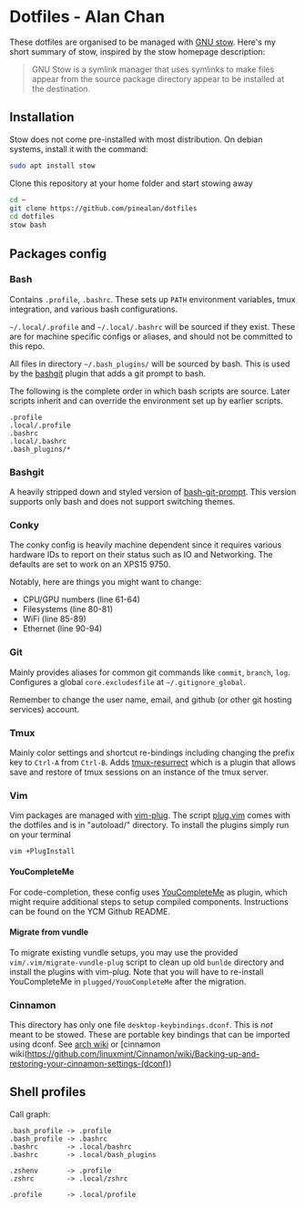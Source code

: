 # Dotfiles - Alan Chan
These dotfiles are organised to be managed with [GNU
stow](https://www.gnu.org/software/stow/manual/stow.html). Here's my short
summary of stow, inspired by the stow homepage description:

> GNU Stow is a symlink manager that uses symlinks to make files appear from the
> source package directory appear to be installed at the destination.


## Installation
Stow does not come pre-installed with most distribution. On debian systems,
install it with the command:
```bash
sudo apt install stow
```

Clone this repository at your home folder and start stowing away
```bash
cd ~
git clone https://github.com/pinealan/dotfiles
cd dotfiles
stow bash
```


## Packages config
### Bash
Contains `.profile`, `.bashrc`. These sets up `PATH` environment variables, tmux
integration, and various bash configurations.

`~/.local/.profile` and `~/.local/.bashrc` will be sourced if they exist. These
are for machine specific configs or aliases, and should not be committed to this
repo.

All files in directory `~/.bash_plugins/` will be sourced by bash. This is used
by the [bashgit](#bashgit) plugin that adds a git prompt to bash.

The following is the complete order in which bash scripts are source. Later
scripts inherit and can override the environment set up by earlier scripts.

    .profile
    .local/.profile
    .bashrc
    .local/.bashrc
    .bash_plugins/*


### Bashgit
A heavily stripped down and styled version of
[bash-git-prompt](https://github.com/magicmonty/bash-git-prompt). This version
supports only bash and does not support switching themes.


### Conky
The conky config is heavily machine dependent since it requires various hardware
IDs to report on their status such as IO and Networking. The defaults are set to
work on an XPS15 9750.

Notably, here are things you might want to change:
- CPU/GPU numbers   (line 61-64)
- Filesystems       (line 80-81)
- WiFi              (line 85-89)
- Ethernet          (line 90-94)


### Git
Mainly provides aliases for common git commands like `commit`, `branch`, `log`.
Configures a global `core.excludesfile` at `~/.gitignore_global`.

Remember to change the user name, email, and github (or other git hosting
services) account.


### Tmux
Mainly color settings and shortcut re-bindings including changing the prefix key
to `Ctrl-A` from `Ctrl-B`. Adds
[tmux-resurrect](https://github.com/tmux-plugins/tmux-resurrect) which is a
plugin that allows save and restore of tmux sessions on an instance of the tmux
server.


### Vim
Vim packages are managed with [vim-plug](https://github.com/junegunn/vim-plug).
The script [plug.vim](https://github.com/junegunn/vim-plug#installation) comes
with the dotfiles and is in "autoload/" directory. To install the plugins simply
run on your terminal

    vim +PlugInstall

#### YouCompleteMe
For code-completion, these config uses [YouCompleteMe](https://github.com/ycm-core/YouCompleteMe)
as plugin, which might require additional steps to setup compiled components.
Instructions can be found on the YCM Github README.


#### Migrate from vundle
To migrate existing vundle setups, you may use the provided 
`vim/.vim/migrate-vundle-plug` script to clean up old `bunlde` directory and
install the plugins with vim-plug. Note that you will have to re-install
YouCompleteMe in `plugged/YouoCompleteMe` after the migration.


### Cinnamon
This directory has only one file `desktop-keybindings.dconf`. This is _not_
meant to be stowed. These are portable key bindings that can be imported using
dconf. See [arch
wiki](https://wiki.archlinux.org/index.php/Cinnamon#Portable_keybindings) or
[cinnamon
wiki(https://github.com/linuxmint/Cinnamon/wiki/Backing-up-and-restoring-your-cinnamon-settings-(dconf))


## Shell profiles

Call graph:

    .bash_profile -> .profile
    .bash_profile -> .bashrc
    .bashrc       -> .local/bashrc
    .bashrc       -> .local/bash_plugins

    .zshenv       -> .profile
    .zshrc        -> .local/zshrc

    .profile      -> .local/profile
